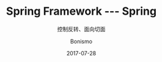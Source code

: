 ---
layout:     post
title:      "Spring Framework --- Spring"
subtitle:   "控制反转、面向切面"
iframe:     ""
navcolor:   "invert"
author:     "Bonismo"
date:       2017-07-28
header-img: "img/java/hello-world-banner.jpg"
header-mask: 0.3
catalog:    true
tags:
    - Spring
    - IOC
    - AOP
---